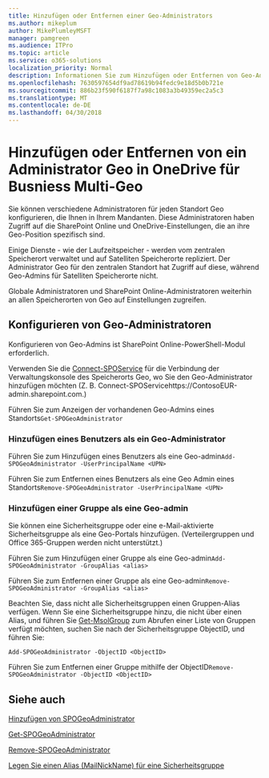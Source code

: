 ```yaml
---
title: Hinzufügen oder Entfernen einer Geo-Administrators
ms.author: mikeplum
author: MikePlumleyMSFT
manager: pamgreen
ms.audience: ITPro
ms.topic: article
ms.service: o365-solutions
localization_priority: Normal
description: Informationen Sie zum Hinzufügen oder Entfernen von Geo-Administrator in OneDrive for Business Multi-Geo.
ms.openlocfilehash: 7630597654df9ad78619b94fedc9e18d5b0b721e
ms.sourcegitcommit: 886b23f590f6187f7a98c1083a3b49359ec2a5c3
ms.translationtype: MT
ms.contentlocale: de-DE
ms.lasthandoff: 04/30/2018
---
```

# <a name="add-or-remove-a-geo-administrator-in-onedrive-for-busniess-multi-geo"></a>Hinzufügen oder Entfernen von ein Administrator Geo in OneDrive für Busniess Multi-Geo

Sie können verschiedene Administratoren für jeden Standort Geo konfigurieren, die Ihnen in Ihrem Mandanten. Diese Administratoren haben Zugriff auf die SharePoint Online und OneDrive-Einstellungen, die an ihre Geo-Position spezifisch sind.

Einige Dienste - wie der Laufzeitspeicher - werden vom zentralen Speicherort verwaltet und auf Satelliten Speicherorte repliziert. Der Administrator Geo für den zentralen Standort hat Zugriff auf diese, während Geo-Admins für Satelliten Speicherorte nicht.

Globale Administratoren und SharePoint Online-Administratoren weiterhin an allen Speicherorten von Geo auf Einstellungen zugreifen.

## <a name="configuring-geo-administrators"></a>Konfigurieren von Geo-Administratoren

Konfigurieren von Geo-Admins ist SharePoint Online-PowerShell-Modul erforderlich.

Verwenden Sie die [Connect-SPOService](https://docs.microsoft.com/powershell/module/sharepoint-online/Connect-SPOService) für die Verbindung der Verwaltungskonsole des Speicherorts Geo, wo Sie den Geo-Administrator hinzufügen möchten (Z. B. Connect-SPOServicehttps://ContosoEUR-admin.sharepoint.com.)

Führen Sie zum Anzeigen der vorhandenen Geo-Admins eines Standorts`Get-SPOGeoAdministrator`

### <a name="adding-a-user-as-a-geo-admin"></a>Hinzufügen eines Benutzers als ein Geo-Administrator

Führen Sie zum Hinzufügen eines Benutzers als eine Geo-admin`Add-SPOGeoAdministrator -UserPrincipalName <UPN>`

Führen Sie zum Entfernen eines Benutzers als eine Geo Admin eines Standorts`Remove-SPOGeoAdministrator -UserPrincipalName <UPN>`

### <a name="adding-a-group-as-a-geo-admin"></a>Hinzufügen einer Gruppe als eine Geo-admin

Sie können eine Sicherheitsgruppe oder eine e-Mail-aktivierte Sicherheitsgruppe als eine Geo-Portals hinzufügen. (Verteilergruppen und Office 365-Gruppen werden nicht unterstützt.)

Führen Sie zum Hinzufügen einer Gruppe als eine Geo-admin`Add-SPOGeoAdministrator -GroupAlias <alias>`

Führen Sie zum Entfernen einer Gruppe als eine Geo-admin`Remove-SPOGeoAdministrator -GroupAlias <alias>`

Beachten Sie, dass nicht alle Sicherheitsgruppen einen Gruppen-Alias verfügen. Wenn Sie eine Sicherheitsgruppe hinzu, die nicht über einen Alias, und führen Sie [Get-MsolGroup](https://docs.microsoft.com/en-us/powershell/module/msonline/get-msolgroup) zum Abrufen einer Liste von Gruppen verfügt möchten, suchen Sie nach der Sicherheitsgruppe ObjectID, und führen Sie:

`Add-SPOGeoAdministrator -ObjectID <ObjectID>`

Führen Sie zum Entfernen einer Gruppe mithilfe der ObjectID`Remove-SPOGeoAdministrator -ObjectID <ObjectID>`

## <a name="see-also"></a>Siehe auch

[Hinzufügen von SPOGeoAdministrator](https://docs.microsoft.com/powershell/module/sharepoint-online/add-spogeoadministrator)

[Get-SPOGeoAdministrator](https://docs.microsoft.com/powershell/module/sharepoint-online/get-spogeoadministrator)

[Remove-SPOGeoAdministrator](https://docs.microsoft.com/powershell/module/sharepoint-online/remove-spogeoadministrator)

[Legen Sie einen Alias (MailNickName) für eine Sicherheitsgruppe](https://docs.microsoft.com/en-us/powershell/module/azuread/set-azureadgroup)